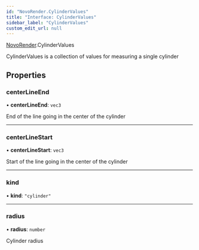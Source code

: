 ```yaml
---
id: "NovoRender.CylinderValues"
title: "Interface: CylinderValues"
sidebar_label: "CylinderValues"
custom_edit_url: null
---
```


[NovoRender](../namespaces/NovoRender.md).CylinderValues

CylinderValues is a collection of values for measuring a single cylinder

## Properties

### centerLineEnd

• **centerLineEnd**: `vec3`

End of the line going in the center of the cylinder

___

### centerLineStart

• **centerLineStart**: `vec3`

Start of the line going in the center of the cylinder

___

### kind

• **kind**: ``"cylinder"``

___

### radius

• **radius**: `number`

Cylinder radius
